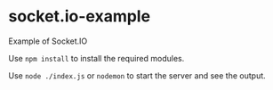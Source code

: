 # socket.io-example

Example of Socket.IO

Use ``npm install`` to install the required modules.

Use ``node ./index.js`` or ``nodemon`` to start the server and see the output.
